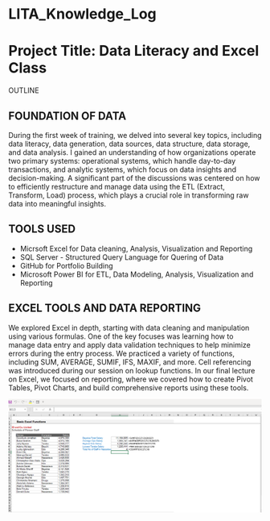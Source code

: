 # LITA_Knowledge_Log

# Project Title: Data Literacy and Excel Class

OUTLINE


## FOUNDATION OF DATA
During the first week of training, we delved into several key topics, including data literacy, data generation, data sources, data structure, data storage, and data analysis. I gained an understanding of how organizations operate two primary systems: operational systems, which handle day-to-day transactions, and analytic systems, which focus on data insights and decision-making. A significant part of the discussions was centered on how to efficiently restructure and manage data using the ETL (Extract, Transform, Load) process, which plays a crucial role in transforming raw data into meaningful insights.


## TOOLS USED
- Micrsoft Excel for Data cleaning, Analysis, Visualization and Reporting
- SQL Server - Structured Query Language for Quering of Data
- GitHub for Portfolio Building
- Microsoft Power BI for ETL, Data Modeling, Analysis, Visualization and Reporting
  

## EXCEL TOOLS AND DATA REPORTING
We explored Excel in depth, starting with data cleaning and manipulation using various formulas. One of the key focuses was learning how to manage data entry and apply data validation techniques to help minimize errors during the entry process. We practiced a variety of functions, including SUM, AVERAGE, SUMIF, IFS, MAXIF, and more. Cell referencing was introduced during our session on lookup functions. In our final lecture on Excel, we focused on reporting, where we covered how to create Pivot Tables, Pivot Charts, and build comprehensive reports using these tools.

![](https://github.com/OJFEB/LITA_Knowledge_Log/blob/main/Excel1.png)

